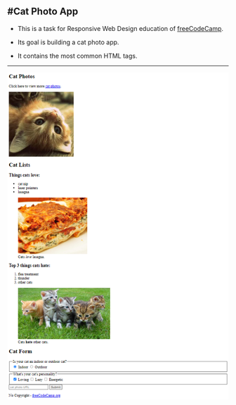 #Cat Photo App
---
+ This is a task for Responsive Web Design education of [freeCodeCamp](https://www.freecodecamp.org/learn/2022/responsive-web-design/).

+ Its goal is building a cat photo app.

+ It contains the most common HTML tags.



---

![CatPhotoApp](CatPhotoApp.png)
